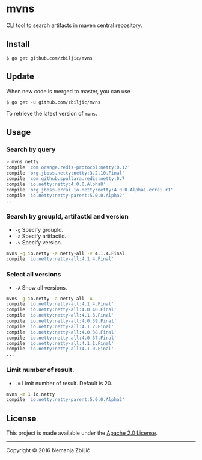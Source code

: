 # mvns

CLI tool to search artifacts in maven central repository.

Install
-------

    $ go get github.com/zbiljic/mvns

Update
------

When new code is merged to master, you can use

    $ go get -u github.com/zbiljic/mvns

To retrieve the latest version of `mvns`.

Usage
-----

### Search by query

```sh
> mvns netty
compile 'com.orange.redis-protocol:netty:0.12'
compile 'org.jboss.netty:netty:3.2.10.Final'
compile 'com.github.spullara.redis:netty:0.7'
compile 'io.netty:netty:4.0.0.Alpha8'
compile 'org.jboss.errai.io.netty:netty:4.0.0.Alpha1.errai.r1'
compile 'io.netty:netty-parent:5.0.0.Alpha2'
...
```

### Search by groupId, artifactId and version

- `-g` Specify groupId.
- `-a` Specify artifactId.
- `-v` Specify version.

```sh
mvns -g io.netty -a netty-all -v 4.1.4.Final
compile 'io.netty:netty-all:4.1.4.Final'
```

### Select all versions

- `-A` Show all versions.

```sh
mvns -g io.netty -a netty-all -A
compile 'io.netty:netty-all:4.1.4.Final'
compile 'io.netty:netty-all:4.0.40.Final'
compile 'io.netty:netty-all:4.1.3.Final'
compile 'io.netty:netty-all:4.0.39.Final'
compile 'io.netty:netty-all:4.1.2.Final'
compile 'io.netty:netty-all:4.0.38.Final'
compile 'io.netty:netty-all:4.0.37.Final'
compile 'io.netty:netty-all:4.1.1.Final'
compile 'io.netty:netty-all:4.1.0.Final'
...
```

### Limit number of result.

- `-m` Limit number of result. Default is 20.

```sh
mvns -m 1 io.netty
compile 'io.netty:netty-parent:5.0.0.Alpha2'
```

License
-------
This project is made available under the [Apache 2.0 License](http://www.apache.org/licenses/LICENSE-2.0).

---

Copyright © 2016 Nemanja Zbiljić
